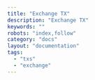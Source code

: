 ```yaml
---
title: "Exchange TX"
description: "Exchange TX"
keywords: ""
robots: "index,follow"
category: "docs"
layout: "documentation"
tags: 
  - "txs"
  - "exchange"
---
```



